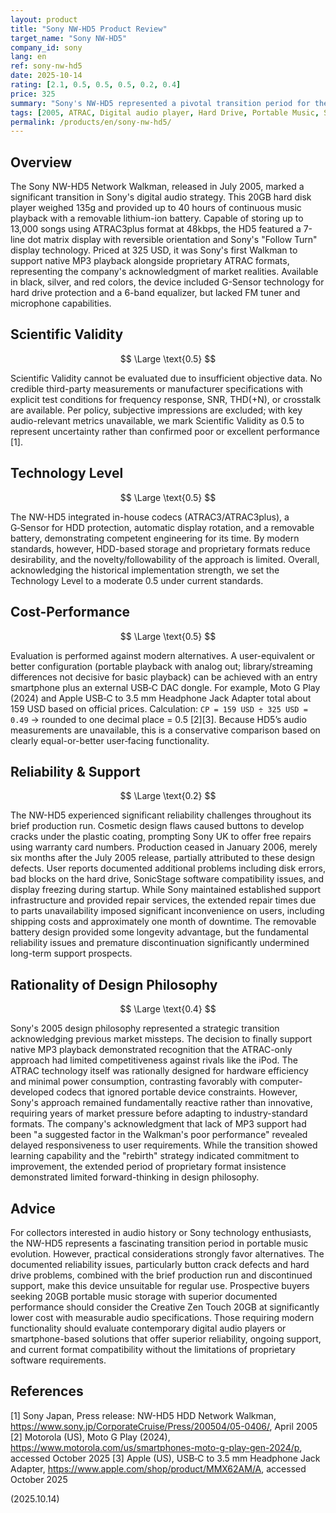 ```yaml
---
layout: product
title: "Sony NW-HD5 Product Review"
target_name: "Sony NW-HD5"
company_id: sony
lang: en
ref: sony-nw-hd5
date: 2025-10-14
rating: [2.1, 0.5, 0.5, 0.5, 0.2, 0.4]
price: 325
summary: "Sony's NW-HD5 represented a pivotal transition period for the Walkman brand in 2005, finally supporting native MP3 playback alongside proprietary ATRAC formats, but suffered from significant reliability issues and short production lifespan."
tags: [2005, ATRAC, Digital audio player, Hard Drive, Portable Music, Sony]
permalink: /products/en/sony-nw-hd5/
---
```

## Overview

The Sony NW-HD5 Network Walkman, released in July 2005, marked a significant transition in Sony's digital audio strategy. This 20GB hard disk player weighed 135g and provided up to 40 hours of continuous music playback with a removable lithium-ion battery. Capable of storing up to 13,000 songs using ATRAC3plus format at 48kbps, the HD5 featured a 7-line dot matrix display with reversible orientation and Sony's "Follow Turn" display technology. Priced at 325 USD, it was Sony's first Walkman to support native MP3 playback alongside proprietary ATRAC formats, representing the company's acknowledgment of market realities. Available in black, silver, and red colors, the device included G-Sensor technology for hard drive protection and a 6-band equalizer, but lacked FM tuner and microphone capabilities.

## Scientific Validity

$$ \Large \text{0.5} $$

Scientific Validity cannot be evaluated due to insufficient objective data. No credible third-party measurements or manufacturer specifications with explicit test conditions for frequency response, SNR, THD(+N), or crosstalk are available. Per policy, subjective impressions are excluded; with key audio-relevant metrics unavailable, we mark Scientific Validity as 0.5 to represent uncertainty rather than confirmed poor or excellent performance [1].

## Technology Level

$$ \Large \text{0.5} $$

The NW-HD5 integrated in-house codecs (ATRAC3/ATRAC3plus), a G‑Sensor for HDD protection, automatic display rotation, and a removable battery, demonstrating competent engineering for its time. By modern standards, however, HDD-based storage and proprietary formats reduce desirability, and the novelty/followability of the approach is limited. Overall, acknowledging the historical implementation strength, we set the Technology Level to a moderate 0.5 under current standards.

## Cost-Performance

$$ \Large \text{0.5} $$

Evaluation is performed against modern alternatives. A user-equivalent or better configuration (portable playback with analog out; library/streaming differences not decisive for basic playback) can be achieved with an entry smartphone plus an external USB‑C DAC dongle. For example, Moto G Play (2024) and Apple USB‑C to 3.5 mm Headphone Jack Adapter total about 159 USD based on official prices. Calculation: `CP = 159 USD ÷ 325 USD = 0.49` → rounded to one decimal place = 0.5 [2][3]. Because HD5’s audio measurements are unavailable, this is a conservative comparison based on clearly equal-or-better user‑facing functionality.

## Reliability & Support

$$ \Large \text{0.2} $$

The NW-HD5 experienced significant reliability challenges throughout its brief production run. Cosmetic design flaws caused buttons to develop cracks under the plastic coating, prompting Sony UK to offer free repairs using warranty card numbers. Production ceased in January 2006, merely six months after the July 2005 release, partially attributed to these design defects. User reports documented additional problems including disk errors, bad blocks on the hard drive, SonicStage software compatibility issues, and display freezing during startup. While Sony maintained established support infrastructure and provided repair services, the extended repair times due to parts unavailability imposed significant inconvenience on users, including shipping costs and approximately one month of downtime. The removable battery design provided some longevity advantage, but the fundamental reliability issues and premature discontinuation significantly undermined long-term support prospects.

## Rationality of Design Philosophy

$$ \Large \text{0.4} $$

Sony's 2005 design philosophy represented a strategic transition acknowledging previous market missteps. The decision to finally support native MP3 playback demonstrated recognition that the ATRAC-only approach had limited competitiveness against rivals like the iPod. The ATRAC technology itself was rationally designed for hardware efficiency and minimal power consumption, contrasting favorably with computer-developed codecs that ignored portable device constraints. However, Sony's approach remained fundamentally reactive rather than innovative, requiring years of market pressure before adapting to industry-standard formats. The company's acknowledgment that lack of MP3 support had been "a suggested factor in the Walkman's poor performance" revealed delayed responsiveness to user requirements. While the transition showed learning capability and the "rebirth" strategy indicated commitment to improvement, the extended period of proprietary format insistence demonstrated limited forward-thinking in design philosophy.

## Advice

For collectors interested in audio history or Sony technology enthusiasts, the NW-HD5 represents a fascinating transition period in portable music evolution. However, practical considerations strongly favor alternatives. The documented reliability issues, particularly button crack defects and hard drive problems, combined with the brief production run and discontinued support, make this device unsuitable for regular use. Prospective buyers seeking 20GB portable music storage with superior documented performance should consider the Creative Zen Touch 20GB at significantly lower cost with measurable audio specifications. Those requiring modern functionality should evaluate contemporary digital audio players or smartphone-based solutions that offer superior reliability, ongoing support, and current format compatibility without the limitations of proprietary software requirements.

## References

[1] Sony Japan, Press release: NW-HD5 HDD Network Walkman, https://www.sony.jp/CorporateCruise/Press/200504/05-0406/, April 2005
[2] Motorola (US), Moto G Play (2024), https://www.motorola.com/us/smartphones-moto-g-play-gen-2024/p, accessed October 2025
[3] Apple (US), USB‑C to 3.5 mm Headphone Jack Adapter, https://www.apple.com/shop/product/MMX62AM/A, accessed October 2025

(2025.10.14)
